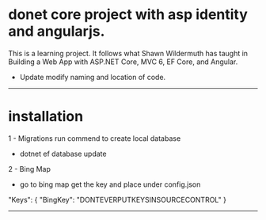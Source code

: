 # donet core project with asp identity and angularjs.

This is a learning project.
It follows what Shawn Wildermuth has taught in Building a Web App with ASP.NET Core, MVC 6, EF Core, and Angular.

- Update modify naming and location of code.

---------------------
# installation

1 - Migrations
  run commend to create local database 
  - dotnet ef database update

2 - Bing Map

  - go to bing map get the key and place under config.json

  "Keys": {
    "BingKey": "DONTEVERPUTKEYSINSOURCECONTROL"
  }
  
-----------------------
